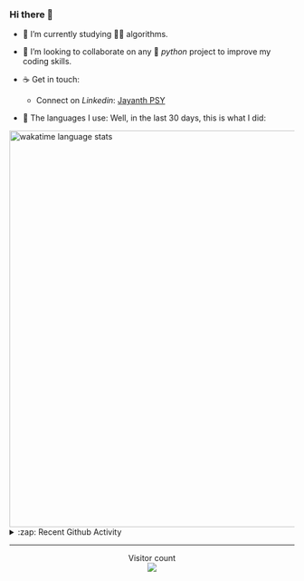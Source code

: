 ### Hi there 👋

- 🌱 I’m currently studying 🏇🏼  algorithms.

- 👯 I’m looking to collaborate on any :snake: *python* project to improve my coding skills.

- ☕ Get in touch:
  +  Connect on *Linkedin*: [Jayanth PSY](https://www.linkedin.com/in/jayanth-p-b3924812a/)

<!--- ⚡ Fun fact: *Python* is older than *C++* and *Java*. -->

- :memo: The languages I use: Well, in the last 30 days, this is what I did:

<img src="https://wakatime.com/share/@j_tesla/4d0b7d1e-6b31-4b03-accf-374d3ed5433f.png" alt="wakatime language stats" width="700"/>

<details>
  <summary>:zap: Recent Github Activity</summary>
  
<!--START_SECTION:activity-->
1. ❗️ Opened issue [#1](https://github.com/shanmukh05/Portfolio/issues/1) in [shanmukh05/Portfolio](https://github.com/shanmukh05/Portfolio)
2. ❌ Closed PR [#18](https://github.com/j-tesla/tic-tac-toe/pull/18) in [j-tesla/tic-tac-toe](https://github.com/j-tesla/tic-tac-toe)
3. 🗣 Commented on [#16](https://github.com/j-tesla/tic-tac-toe/issues/16) in [j-tesla/tic-tac-toe](https://github.com/j-tesla/tic-tac-toe)
4. 🎉 Merged PR [#16](https://github.com/j-tesla/tic-tac-toe/pull/16) in [j-tesla/tic-tac-toe](https://github.com/j-tesla/tic-tac-toe)
5. 🗣 Commented on [#18](https://github.com/kossiitkgp/kwoc-stats-api/issues/18) in [kossiitkgp/kwoc-stats-api](https://github.com/kossiitkgp/kwoc-stats-api)
<!--END_SECTION:activity-->

</details>

-----

<p align="center"> 
  Visitor count<br>
  <img src="https://profile-counter.glitch.me/j-tesla/count.svg" />
</p>












<!--
**j-tesla/j-tesla** is a ✨ _special_ ✨ repository because its `README.md` (this file) appears on your GitHub profile.

Here are some ideas to get you started:

- 🔭 I’m currently working on ...
- 🌱 I’m currently learning ...
- 👯 I’m looking to collaborate on ...
- 🤔 I’m looking for help with ...
- 💬 Ask me about ...
- 📫 How to reach me: ...
- 😄 Pronouns: ...
- ⚡ Fun fact: ...
-->

